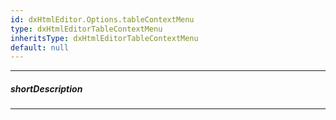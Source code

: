 ```yaml
---
id: dxHtmlEditor.Options.tableContextMenu
type: dxHtmlEditorTableContextMenu
inheritsType: dxHtmlEditorTableContextMenu
default: null
---
```

---
##### shortDescription
<!-- %shortDescription% -->

---
<!-- %fullDescription% -->

<!-- import * from 'api-reference\_hidden\dxHtmlEditorTableContextMenu\dxHtmlEditorTableContextMenu.md' -->
